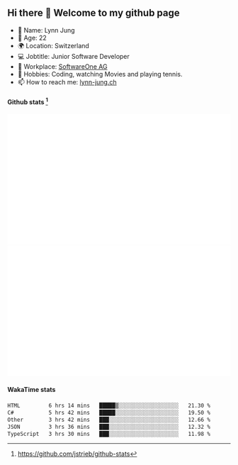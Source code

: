 ## Hi there 👋 Welcome to my github page

- 🧑 Name: Lynn Jung
- 🔞 Age: 22
- 🌍 Location: Switzerland
- 💻 Jobtitle: Junior Software Developer
- 🏢 Workplace: [SoftwareOne AG](https://www.softwareone.com/)
- 🎾 Hobbies: Coding, watching Movies and playing tennis.
- 📫 How to reach me: [lynn-jung.ch](https://lynn-jung.ch/)


#### Github stats [^1]
![](https://github.com/lynn-jung/github-stats/blob/master/generated/overview.svg)  ![](https://github.com/lynn-jung/github-stats/blob/master/generated/languages.svg)


#### WakaTime stats
<!--START_SECTION:waka-->
```text
HTML         6 hrs 14 mins   █████▒░░░░░░░░░░░░░░░░░░░   21.30 % 
C#           5 hrs 42 mins   █████░░░░░░░░░░░░░░░░░░░░   19.50 % 
Other        3 hrs 42 mins   ███░░░░░░░░░░░░░░░░░░░░░░   12.66 % 
JSON         3 hrs 36 mins   ███░░░░░░░░░░░░░░░░░░░░░░   12.32 % 
TypeScript   3 hrs 30 mins   ███░░░░░░░░░░░░░░░░░░░░░░   11.98 % 
```
<!--END_SECTION:waka-->

[^1]: https://github.com/jstrieb/github-stats
